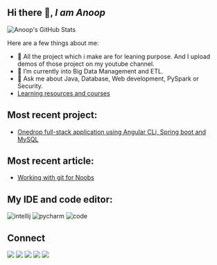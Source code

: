## Hi there 👋, *I am Anoop*
![Anoop's GitHub Stats](https://github-readme-stats.vercel.app/api?username=aps08&show_icons=true&theme=radical)


Here are a few things about me:

- 🔭 All the project which i make are for leaning purpose. And I upload demos of those project on my youtube channel.
- 🌱 I’m currently into Big Data Management and ETL.
- 💬 Ask me about Java, Database, Web development, PySpark or Security.
- [Learning resources and courses](https://aps08.medium.com/some-priceless-courses-by-udemy-and-github-resources-b0f8b57f5dd1)

## Most recent project:
 - [Onedrop full-stack application using Angular CLi, Spring boot and MySQL](https://github.com/aps08/onedrop)

## Most recent article:
 - [Working with git for Noobs](https://aps08.medium.com/working-with-git-for-noobs-fe07222deca7)
 
 
 ## My IDE and code editor:
  ![intellij](https://img.shields.io/badge/IntelliJIDEA-000000.svg?style=for-the-badge&logo=intellij-idea&logoColor=white)
  ![pycharm](https://img.shields.io/badge/pycharm-143?style=for-the-badge&logo=pycharm&logoColor=black&color=black&labelColor=green)
  ![code](	https://img.shields.io/badge/Visual_Studio_Code-0078D4?style=for-the-badge&logo=visual%20studio%20code&logoColor=white)
 
 ## Connect
<p>
 
 [![](https://img.shields.io/badge/Twitter-1DA1F2?style=for-the-badge&logo=twitter&logoColor=white)](https://twitter.com/aps08__)
 [![](https://img.shields.io/badge/Medium-12100E?style=for-the-badge&logo=medium&logoColor=white)](https://medium.com/@aps08)
 [![](https://img.shields.io/badge/LinkedIn-0077B5?style=for-the-badge&logo=linkedin&logoColor=white)](https://www.linkedin.com/in/aps08)
 [![](https://img.shields.io/badge/GitHub-100000?style=for-the-badge&logo=github&logoColor=white)](https://github.com/aps08)
 [![](https://img.shields.io/badge/YouTube-FF0000?style=for-the-badge&logo=youtube&logoColor=white)](https://www.youtube.com/channel/UC8biJQnoqm1s2FZ8LK90baA)
</p>
